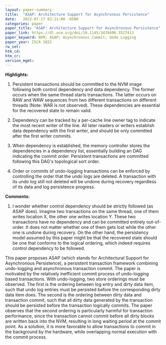 ```yaml
---
layout: paper-summary
title:  "ASAP: Architecture Support for Asynchronous Persistence"
date:   2022-07-17 02:11:00 -0500
categories: paper
paper_title: "ASAP: Architecture Support for Asynchronous Persistence"
paper_link: https://dl.acm.org/doi/10.1145/3470496.3527413
paper_keyword: NVM; ASAP; Asynchronous Commit; Undo Logging
paper_year: ISCA 2022
rw_set:
htm_cd:
htm_cr:
version_mgmt:
---
```


**Highlights:**

1. Persistent transactions should be committed to the NVM image following both control dependency and data dependency.
The former occurs when the same thread starts transactions. The latter occurs on RAW and WAW sequences from two
different transactions on different threads (Note: WAR is not observed). 
These dependencies are essential for the recovered state to remain valid.

2. Dependency can be tracked by a per-cache line owner tag to indicate the most recent writer of the line. 
All later readers or writers establish data dependency with the first writer, and should be only committed
after the first writer commits.

3. When dependency is established, the memory controller stores the dependencies in a dependency list,
essentially building an DAG indicating the commit order. Persistent transactions are committed following this DAG's
topological sort order.

4. Order or commits of undo-logging transactions can be enforced by controlling the order that the undo logs are 
deleted. A transaction with its undo log still not deleted will be undone during recovery
regardless of its data and log persistence progress.

**Comments:**

1. I wonder whether control dependency should be strictly followed (as ASAP does). Imagine two transactions 
on the same thread, one of them writes location X, the other one writes location Y. These two transactions have no
dependency and can be committed entirely out-of-order. It does not matter whether one of them gets lost while the other
one is undone during recovery.
On the other hand, the persistency model assumed by this paper might be that the recovered state should be 
one that conforms to the logical ordering, which indeed requires control dependency to be followed.

This paper proposes ASAP (which stands for Architectural Support for Asynchronous Persistence), a persistent
transaction framework combining undo-logging and asynchronous transaction commit.
The paper is motivated by the relatively inefficient commit process of undo-logging based transactions. 
With undo-logging, two store orderings must be observed. The first is the ordering between log entry and 
dirty data item, such that undo log entries must be persisted before the corresponding dirty data item does.
The second is the ordering between dirty data and transaction commit, such that all dirty data
generated by the transaction should be persisted before the transaction logically commits.
The paper observes that the second ordering is particularly harmful for transaction performance, since the 
transaction cannot commit before all dirty blocks are written back into the NVM, resulting in long
waiting period at the commit point. 
As a solution, it is more favorable to allow transactions to commit in the background by the hardware, 
while overlapping normal execution with the commit process.


